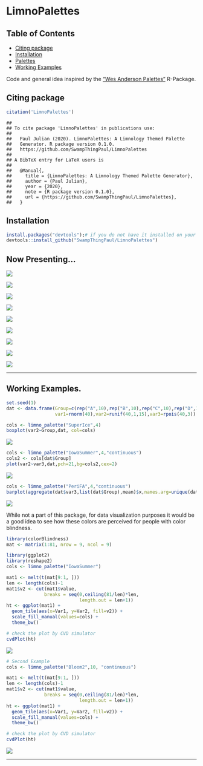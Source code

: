 LimnoPalettes
================

## Table of Contents

  - [Citing package](#cite)
  - [Installation](#install)
  - [Palettes](#examp)
  - [Working Examples](#workexamp)

Code and general idea inspired by the [“Wes Anderson
Palettes”](https://github.com/karthik/wesanderson) R-Package.

## Citing package <a name="cite"></a>

``` r
citation('LimnoPalettes')
```

    ## 
    ## To cite package 'LimnoPalettes' in publications use:
    ## 
    ##   Paul Julian (2020). LimnoPalettes: A Limnology Themed Palette
    ##   Generator. R package version 0.1.0.
    ##   https://github.com/SwampThingPaul/LimnoPalettes
    ## 
    ## A BibTeX entry for LaTeX users is
    ## 
    ##   @Manual{,
    ##     title = {LimnoPalettes: A Limnology Themed Palette Generator},
    ##     author = {Paul Julian},
    ##     year = {2020},
    ##     note = {R package version 0.1.0},
    ##     url = {https://github.com/SwampThingPaul/LimnoPalettes},
    ##   }

## Installation <a name="install"></a>

``` r
install.packages("devtools");# if you do not have it installed on your PC
devtools::install_github("SwampThingPaul/LimnoPalettes")
```

## Now Presenting… <a name="examp"></a>

![](man/figures/iowa-1.png)<!-- -->

![](man/figures/PeriFA-1.png)<!-- -->

![](man/figures/Bloom1-1.png)<!-- -->

![](man/figures/Bloom2-1.png)<!-- -->

![](man/figures/SuperIce-1.png)<!-- -->

![](man/figures/FlatheadRocks-1.png)<!-- -->

![](man/figures/ShelburnePond-1.png)<!-- -->

![](man/figures/WetSoil-1.png)<!-- -->

![](man/figures/OrdRiver-1.png)<!-- -->

-----

## Working Examples. <a name="workexamp"></a>

``` r
set.seed(1)
dat <- data.frame(Group=c(rep("A",10),rep("B",10),rep("C",10),rep("D",10)),
                  var1=rnorm(40),var2=runif(40,1,15),var3=rpois(40,3))

cols <- limno_palette("SuperIce",4)
boxplot(var2~Group,dat, col=cols)
```

![](man/figures/examp1-1.png)<!-- -->

``` r
cols <- limno_palette("IowaSummer",4,"continuous")
cols2 <- cols[dat$Group]
plot(var2~var3,dat,pch=21,bg=cols2,cex=2)
```

![](man/figures/examp2-1.png)<!-- -->

``` r
cols <- limno_palette("PeriFA",4,"continuous")
barplot(aggregate(dat$var3,list(dat$Group),mean)$x,names.arg=unique(dat$Group),ylim=c(0,4),col=cols)
```

![](man/figures/examp3-1.png)<!-- -->

While not a part of this package, for data visualization purposes it
would be a good idea to see how these colors are perceived for people
with color blindness.

``` r
library(colorBlindness)
mat <- matrix(1:81, nrow = 9, ncol = 9)

library(ggplot2)
library(reshape2)
cols <- limno_palette("IowaSummer")

mat1 <- melt(t(mat[9:1, ]))
len <- length(cols)-1
mat1$v2 <- cut(mat1$value,
              breaks = seq(0,ceiling(81/len)*len, 
                           length.out = len+1))
ht <- ggplot(mat1) + 
  geom_tile(aes(x=Var1, y=Var2, fill=v2)) + 
  scale_fill_manual(values=cols) + 
  theme_bw()

# check the plot by CVD simulator
cvdPlot(ht)
```

![](man/figures/unnamed-chunk-3-1.png)<!-- -->

``` r
# Second Example
cols <- limno_palette("Bloom2",10, "continuous")

mat1 <- melt(t(mat[9:1, ]))
len <- length(cols)-1
mat1$v2 <- cut(mat1$value,
              breaks = seq(0,ceiling(81/len)*len, 
                           length.out = len+1))
ht <- ggplot(mat1) + 
  geom_tile(aes(x=Var1, y=Var2, fill=v2)) + 
  scale_fill_manual(values=cols) + 
  theme_bw()

# check the plot by CVD simulator
cvdPlot(ht)
```

![](man/figures/unnamed-chunk-4-1.png)<!-- -->

-----
